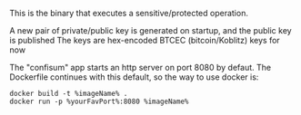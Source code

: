 This is the binary that executes a sensitive/protected operation.

A new pair of private/public key is generated on startup, and the public key is published
The keys are hex-encoded BTCEC (bitcoin/Koblitz) keys for now

The "confisum" app starts an http server on port 8080 by defaut.
The Dockerfile continues with this default, so the way to use docker is:
```
docker build -t %imageName% .
docker run -p %yourFavPort%:8080 %imageName%
```
